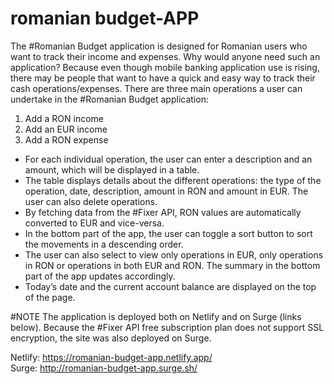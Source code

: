 # romanian budget-APP

The #Romanian Budget application is designed for Romanian users who want to track their income and expenses. Why would anyone need such an application? Because even though mobile banking application use is rising, there may be people that want to have a quick and easy way to track their cash operations/expenses.
There are three main operations a user can undertake in the #Romanian Budget application:

1. Add a RON income
2. Add an EUR income
3. Add a RON expense

- For each individual operation, the user can enter a description and an amount, which will be displayed in a table.
- The table displays details about the different operations: the type of the operation, date, description, amount in RON and amount in EUR. The user can also delete operations.
- By fetching data from the #Fixer API, RON values are automatically converted to EUR and vice-versa.
- In the bottom part of the app, the user can toggle a sort button to sort the movements in a descending order.
- The user can also select to view only operations in EUR, only operations in RON or operations in both EUR and RON. The summary in the bottom part of the app updates accordingly.
- Today’s date and the current account balance are displayed on the top of the page.

#NOTE
The application is deployed both on Netlify and on Surge (links below). Because the #Fixer API free subscription plan does not support SSL encryption, the site was also deployed on Surge.

Netlify: https://romanian-budget-app.netlify.app/ <br>
Surge: http://romanian-budget-app.surge.sh/
